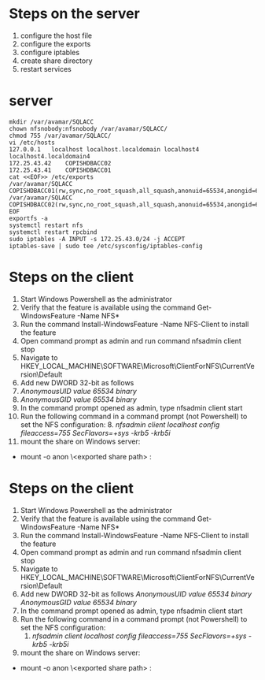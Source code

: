 # Steps on the server
1. configure the host file
2. configure the exports
3. configure iptables
4. create share directory
5. restart services


# server
```shell
mkdir /var/avamar/SQLACC
chown nfsnobody:nfsnobody /var/avamar/SQLACC/
chmod 755 /var/avamar/SQLACC/
vi /etc/hosts
127.0.0.1   localhost localhost.localdomain localhost4 localhost4.localdomain4
172.25.43.42    COPISHDBACC02
172.25.43.41    COPISHDBACC01
cat <<EOF>> /etc/exports
/var/avamar/SQLACC        COPISHDBACC01(rw,sync,no_root_squash,all_squash,anonuid=65534,anongid=65534)
/var/avamar/SQLACC        COPISHDBACC02(rw,sync,no_root_squash,all_squash,anonuid=65534,anongid=65534)
EOF
exportfs -a
systemctl restart nfs
systemctl restart rpcbind
sudo iptables -A INPUT -s 172.25.43.0/24 -j ACCEPT
iptables-save | sudo tee /etc/sysconfig/iptables-config
```

# Steps on the client
1. Start Windows Powershell as the administrator
2. Verify that the feature is available using the command Get-WindowsFeature -Name NFS*
3. Run the command Install-WindowsFeature -Name NFS-Client to install the feature
4. Open command prompt as admin and run command nfsadmin client stop
5. Navigate to HKEY_LOCAL_MACHINE\SOFTWARE\Microsoft\ClientForNFS\CurrentVersion\Default
6. Add new DWORD 32-bit as follows
  6. *AnonymousUID value 65534 binary*
  6. *AnonymousGID value 65534 binary*
7. In the command prompt opened as admin, type nfsadmin client start
8. Run the following command in a command prompt (not Powershell) to set the NFS configuration:
   8. *nfsadmin client localhost config fileaccess=755 SecFlavors=+sys -krb5 -krb5i*
9. mount the share on Windows server:
  - mount -o anon \\<nfs server>\<exported share path> <drive letter>:

# Steps on the client
1. Start Windows Powershell as the administrator
1. Verify that the feature is available using the command Get-WindowsFeature -Name NFS*
1. Run the command Install-WindowsFeature -Name NFS-Client to install the feature
1. Open command prompt as admin and run command nfsadmin client stop
1. Navigate to HKEY_LOCAL_MACHINE\SOFTWARE\Microsoft\ClientForNFS\CurrentVersion\Default
1. Add new DWORD 32-bit as follows
   *AnonymousUID value 65534 binary*
   *AnonymousGID value 65534 binary*
1. In the command prompt opened as admin, type nfsadmin client start
1. Run the following command in a command prompt (not Powershell) to set the NFS configuration:
   1. *nfsadmin client localhost config fileaccess=755 SecFlavors=+sys -krb5 -krb5i*
1. mount the share on Windows server:
  - mount -o anon \\<nfs server>\<exported share path> <drive letter>:

